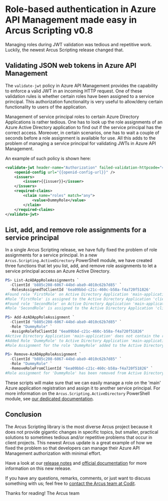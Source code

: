 # Role-based authentication in Azure API Management made easy in Arcus Scripting v0.8
Managing roles during JWT validation was tedious and repetitive work. Luckily, the newest Arcus Scripting release changed that.

## Validating JSON web tokens in Azure API Management
The `validate-jwt` policy in Azure API Management provides the capability to enforce a valid JWT in an incoming HTTP request. One of these validation rules is whether certain roles have been assigned to a service principal. This authorization functionality is very useful to allow/deny certain functionality to users of the application.

Management of service principal roles to certain Azure Directory Applications is rather tedious. One has to look up the role assignments of an Azure Active Directory application to find out if the service principal has the correct access. Moreover, in certain scenarios, one has to wait a couple of seconds before a role assignment is available for use. All this adds to the problem of managing a service principal for validating JWTs in Azure API Management.

An example of such policy is shown here:

```xml
<validate-jwt header-name="Authorization" failed-validation-httpcode="401" failed-validation-error-message="Unauthorized. Access token is missing or invalid.">
    <openid-config url="{{openid-config-url}}" />
    <issuers>
        <issuer>{{issuer}}</issuer>
    </issuers>
    <required-claims>
        <claim name="roles" match="any">
            <value>DummyRole</value>
        </claim>
    </required-claims>
</validate-jwt>
```

## List, add, and remove role assignments for a service principal
In a single Arcus Scripting release, we have fully fixed the problem of role assignments for a service principal. In a new `Arcus.Scripting.ActiveDirectory` PowerShell module, we have created three functions that let you list, add, and remove role assignments to let a service principal access an Azure Active Directory.

```powershell
PS> List-AzADAppRoleAssignments `
  -ClientId 'b885c208-6067-44bd-aba9-4010c62b7d85' `
  -RolesAssignedToClientId '6ea09bbd-c21c-460c-b58a-f4a720f51826'
#Found role 'FirstRole' on Active Directory Application 'main-application'
#Role 'FirstRole' is assigned to the Active Directory Application 'client-application-one' with id '6ea09bbd-c21c-460c-b58a-f4a720f51826'
#Found role 'SecondRole' on Active Directory Application 'main-application'
#Role 'SecondRole' is assigned to the Active Directory Application 'client-application-one' with id '6ea09bbd-c21c-460c-b58a-f4a720f51826'

PS> Add-AzADAppRoleAssignment `
  -ClientId "b885c208-6067-44bd-aba9-4010c62b7d85" `
  -Role "DummyRole" `
  -AssignRoleToClientId "6ea09bbd-c21c-460c-b58a-f4a720f51826"
#Active Directory Application 'main-application' does not contain the role 'DummyRole', adding the role
#Added Role 'DummyRole' to Active Directory Application 'main-application'
#Role Assignment for the role 'DummyRole' added to the Active Directory Application 'client-application-one'

PS> Remove-AzADAppRoleAssignment `
  -ClientId "b885c208-6067-44bd-aba9-4010c62b7d85" `
  -Role "DummyRole" `
  -RemoveRoleFromClientId "6ea09bbd-c21c-460c-b58a-f4a720f51826" `
#Role assignment for 'DummyRole' has been removed from Active Directory Application 'client-application-one'
```

These scripts will make sure that we can easily manage a role on the 'main' Azure application registration and assign it to another service principal.
For more information on the `Arcus.Scripting.ActiveDirectory` PowerShell module, see [our dedicated documentation](https://scripting.arcus-azure.net/features/powershell/azure-active-directory).

## Conclusion
The Arcus Scripting library is the most diverse Arcus project because it does not provide gigantic changes in specific topics, but smaller, practical solutions to sometimes tedious and/or repetitive problems that occur in client projects. This newest Arcus update is a great example of how we fixed the problem so that developers can manage their Azure API Management authorization with minimal effort.

Have a look at our [release notes](https://github.com/arcus-azure/arcus.scripting/releases/tag/v0.8.0) and [official documentation](https://scripting.arcus-azure.net/) for more information on this new release.

If you have any questions, remarks, comments, or just want to discuss something with us; feel free to [contact the Arcus team at Codit](https://github.com/arcus-azure/arcus.scripting/issues/new/choose).

Thanks for reading!
The Arcus team
